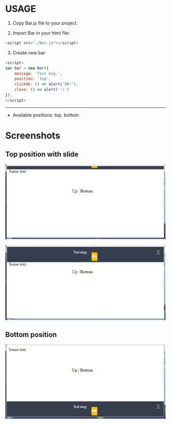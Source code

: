 # USAGE

1. Copy Bar.js file to your project.

2. Import Bar in your html file:

```JavaScript
<script src="./Bar.js"></script>
```

3. Create new bar

```JavaScript
<script>
var bar = new Bar({
	message: 'Test msg.',
	position: 'top',
	clickOk: () => alert('OK!'),
	close: () => alert(':(')
});
</script>
```
---
+ Available positions: top, bottom

# Screenshots

## Top position with slide

![top-slide1.png](/screenshots/top-slide1.png?raw=true)

![top-slide2.png](/screenshots/top-slide2.png?raw=true)

## Bottom position

![bottom.png](/screenshots/bottom.png?raw=true)